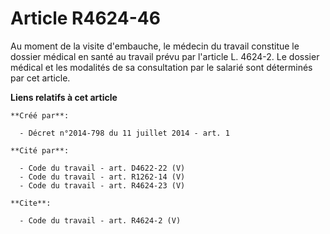 # Article R4624-46

Au moment de la visite d'embauche, le médecin du travail constitue le dossier médical en santé au travail prévu par l'article
L. 4624-2. Le dossier médical et les modalités de sa consultation par le salarié sont déterminés par cet article.

**Liens relatifs à cet article**

	**Créé par**:

	  - Décret n°2014-798 du 11 juillet 2014 - art. 1

	**Cité par**:

	  - Code du travail - art. D4622-22 (V)
	  - Code du travail - art. R1262-14 (V)
	  - Code du travail - art. R4624-23 (V)

	**Cite**:

	  - Code du travail - art. R4624-2 (V)
